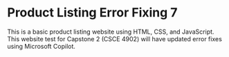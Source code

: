 # Product Listing Error Fixing 7
This is a basic product listing website using HTML, CSS, and JavaScript. This website test for Capstone 2 (CSCE 4902) will have updated error fixes using Microsoft Copilot.

